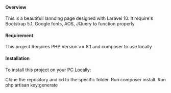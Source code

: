 <h4>Overview</h4>
<p>This is a beautifull lannding page designed with Laravel 10. It require's Bootstrap 5.1, Google fonts, AOS, JQuery to function properly</p>

<h4>Requirement</h4>
<p>This project Requires PHP Version >= 8.1 and composer to use locally</p>

<h4>Installation</h4>
<p>To install this project on your PC Locally:</p>
<p>Clone the repository and cd to the specific folder. Run composer install. Run php artisan key:generate</p>



